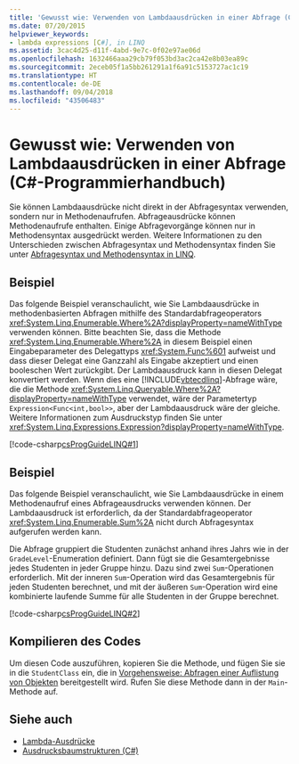 ```yaml
---
title: 'Gewusst wie: Verwenden von Lambdaausdrücken in einer Abfrage (C#-Programmierhandbuch)'
ms.date: 07/20/2015
helpviewer_keywords:
- lambda expressions [C#], in LINQ
ms.assetid: 3cac4d25-d11f-4abd-9e7c-0f02e97ae06d
ms.openlocfilehash: 1632466aaa29cb79f053bd3ac2ca42e8b03ea89c
ms.sourcegitcommit: 2eceb05f1a5bb261291a1f6a91c5153727ac1c19
ms.translationtype: HT
ms.contentlocale: de-DE
ms.lasthandoff: 09/04/2018
ms.locfileid: "43506483"
---
```

# <a name="how-to-use-lambda-expressions-in-a-query-c-programming-guide"></a>Gewusst wie: Verwenden von Lambdaausdrücken in einer Abfrage (C#-Programmierhandbuch)
Sie können Lambdaausdrücke nicht direkt in der Abfragesyntax verwenden, sondern nur in Methodenaufrufen. Abfrageausdrücke können Methodenaufrufe enthalten. Einige Abfragevorgänge können nur in Methodensyntax ausgedrückt werden. Weitere Informationen zu den Unterschieden zwischen Abfragesyntax und Methodensyntax finden Sie unter [Abfragesyntax und Methodensyntax in LINQ](../../../csharp/programming-guide/concepts/linq/query-syntax-and-method-syntax-in-linq.md).  
  
## <a name="example"></a>Beispiel  
 Das folgende Beispiel veranschaulicht, wie Sie Lambdaausdrücke in methodenbasierten Abfragen mithilfe des Standardabfrageoperators <xref:System.Linq.Enumerable.Where%2A?displayProperty=nameWithType> verwenden können. Bitte beachten Sie, dass die Methode <xref:System.Linq.Enumerable.Where%2A> in diesem Beispiel einen Eingabeparameter des Delegattyps <xref:System.Func%601> aufweist und dass dieser Delegat eine Ganzzahl als Eingabe akzeptiert und einen booleschen Wert zurückgibt. Der Lambdaausdruck kann in diesen Delegat konvertiert werden. Wenn dies eine [!INCLUDE[vbtecdlinq](~/includes/vbtecdlinq-md.md)]-Abfrage wäre, die die Methode <xref:System.Linq.Queryable.Where%2A?displayProperty=nameWithType> verwendet, wäre der Parametertyp `Expression<Func<int,bool>>`, aber der Lambdaausdruck wäre der gleiche. Weitere Informationen zum Ausdruckstyp finden Sie unter <xref:System.Linq.Expressions.Expression?displayProperty=nameWithType>.  
  
 [!code-csharp[csProgGuideLINQ#1](../../../csharp/programming-guide/arrays/codesnippet/CSharp/how-to-use-lambda-expressions-in-a-query_1.cs)]  
  
## <a name="example"></a>Beispiel  
 Das folgende Beispiel veranschaulicht, wie Sie Lambdaausdrücke in einem Methodenaufruf eines Abfrageausdrucks verwenden können. Der Lambdaausdruck ist erforderlich, da der Standardabfrageoperator <xref:System.Linq.Enumerable.Sum%2A> nicht durch Abfragesyntax aufgerufen werden kann.  
  
 Die Abfrage gruppiert die Studenten zunächst anhand ihres Jahrs wie in der `GradeLevel`-Enumeration definiert. Dann fügt sie die Gesamtergebnisse jedes Studenten in jeder Gruppe hinzu. Dazu sind zwei `Sum`-Operationen erforderlich. Mit der inneren `Sum`-Operation wird das Gesamtergebnis für jeden Studenten berechnet, und mit der äußeren `Sum`-Operation wird eine kombinierte laufende Summe für alle Studenten in der Gruppe berechnet.  
  
 [!code-csharp[csProgGuideLINQ#2](../../../csharp/programming-guide/arrays/codesnippet/CSharp/how-to-use-lambda-expressions-in-a-query_2.cs)]  
  
## <a name="compiling-the-code"></a>Kompilieren des Codes  
 Um diesen Code auszuführen, kopieren Sie die Methode, und fügen Sie sie in die `StudentClass` ein, die in [Vorgehensweise: Abfragen einer Auflistung von Objekten](../../../csharp/programming-guide/linq-query-expressions/how-to-query-a-collection-of-objects.md) bereitgestellt wird. Rufen Sie diese Methode dann in der `Main`-Methode auf.  
  
## <a name="see-also"></a>Siehe auch

- [Lambda-Ausdrücke](../../../csharp/programming-guide/statements-expressions-operators/lambda-expressions.md)  
- [Ausdrucksbaumstrukturen (C#)](../concepts/expression-trees/index.md)  
